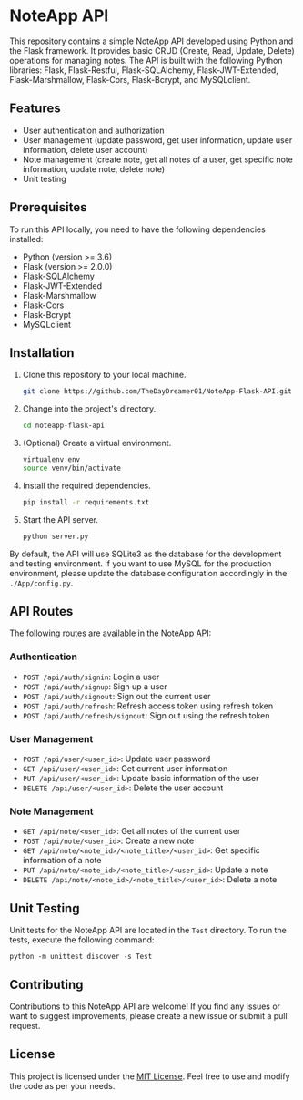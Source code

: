 # NoteApp API

This repository contains a simple NoteApp API developed using Python and the Flask framework. It provides basic CRUD (Create, Read, Update, Delete) operations for managing notes. The API is built with the following Python libraries: Flask, Flask-Restful, Flask-SQLAlchemy, Flask-JWT-Extended, Flask-Marshmallow, Flask-Cors, Flask-Bcrypt, and MySQLclient.

## Features

- User authentication and authorization
- User management (update password, get user information, update user information, delete user account)
- Note management (create note, get all notes of a user, get specific note information, update note, delete note)
- Unit testing

## Prerequisites

To run this API locally, you need to have the following dependencies installed:

- Python (version >= 3.6)
- Flask (version >= 2.0.0)
- Flask-SQLAlchemy
- Flask-JWT-Extended
- Flask-Marshmallow
- Flask-Cors
- Flask-Bcrypt
- MySQLclient

## Installation

1. Clone this repository to your local machine.
   ```bash
   git clone https://github.com/TheDayDreamer01/NoteApp-Flask-API.git
   ```
2. Change into the project's directory.
   ```bash
   cd noteapp-flask-api
   ```
3. (Optional) Create a virtual environment.
   ```bash
   virtualenv env
   source venv/bin/activate
   ```
4. Install the required dependencies.
   ```bash
   pip install -r requirements.txt
   ```
5. Start the API server.
   ```bash
   python server.py
   ```

By default, the API will use SQLite3 as the database for the development and testing environment. If you want to use MySQL for the production environment, please update the database configuration accordingly in the `./App/config.py`.

## API Routes

The following routes are available in the NoteApp API:

### Authentication

- `POST /api/auth/signin`: Login a user
- `POST /api/auth/signup`: Sign up a user
- `POST /api/auth/signout`: Sign out the current user
- `POST /api/auth/refresh`: Refresh access token using refresh token
- `POST /api/auth/refresh/signout`: Sign out using the refresh token

### User Management

- `POST /api/user/<user_id>`: Update user password
- `GET /api/user/<user_id>`: Get current user information
- `PUT /api/user/<user_id>`: Update basic information of the user
- `DELETE /api/user/<user_id>`: Delete the user account

### Note Management

- `GET /api/note/<user_id>`: Get all notes of the current user
- `POST /api/note/<user_id>`: Create a new note
- `GET /api/note/<note_id>/<note_title>/<user_id>`: Get specific information of a note
- `PUT /api/note/<note_id>/<note_title>/<user_id>`: Update a note
- `DELETE /api/note/<note_id>/<note_title>/<user_id>`: Delete a note

## Unit Testing

Unit tests for the NoteApp API are located in the `Test` directory. To run the tests, execute the following command:

```shell
python -m unittest discover -s Test
```

## Contributing

Contributions to this NoteApp API are welcome! If you find any issues or want to suggest improvements, please create a new issue or submit a pull request.

## License

This project is licensed under the [MIT License](LICENSE). Feel free to use and modify the code as per your needs.

